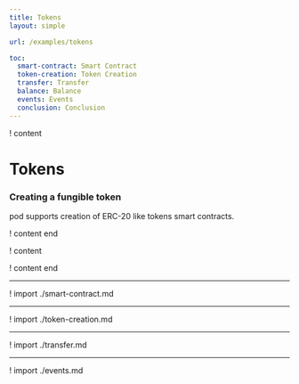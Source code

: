 ```yaml
---
title: Tokens 
layout: simple

url: /examples/tokens

toc:
  smart-contract: Smart Contract
  token-creation: Token Creation
  transfer: Transfer
  balance: Balance
  events: Events
  conclusion: Conclusion
---
```


! content

# Tokens

### Creating a fungible token 

pod supports creation of ERC-20 like tokens smart contracts.  

! content end

! content

! content end

---

! import ./smart-contract.md

---

! import ./token-creation.md

---

! import ./transfer.md

---

! import ./events.md
